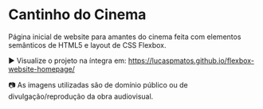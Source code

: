# Cantinho do Cinema

Página inicial de website para amantes do cinema feita com elementos semânticos de HTML5 e layout de CSS Flexbox.

▶ Visualize o projeto na íntegra em: https://lucaspmatos.github.io/flexbox-website-homepage/

📷 As imagens utilizadas são de domínio público ou de divulgação/reprodução da obra audiovisual.
